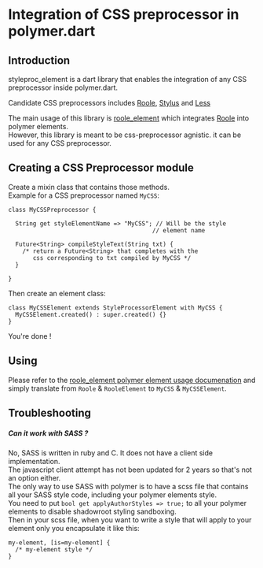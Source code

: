 # Integration of CSS preprocessor in polymer.dart

## Introduction

styleproc_element is a dart library that enables the integration of any CSS preprocessor inside polymer.dart.

Candidate CSS preprocessors includes [Roole](http://roole.org), [Stylus](http://learnboost.github.io/stylus/) and [Less](http://lesscss.org/)

The main usage of this library is [roole_element](http://pub.dartlang.org/packages/roole_element) which integrates [Roole](http://roole.org) into polymer elements.  
However, this library is meant to be css-preprocessor agnistic. it can be used for any CSS preprocessor.


## Creating a CSS Preprocessor module

Create a mixin class that contains those methods.  
Example for a CSS preprocessor named `MyCSS`:

	class MyCSSPreprocessor {
	
	  String get styleElementName => "MyCSS"; // Will be the style
	                                         // element name
	
	  Future<String> compileStyleText(String txt) {
	    /* return a Future<String> that completes with the
	       css corresponding to txt compiled by MyCSS */
	  }
	
	}

Then create an element class:

	class MyCSSElement extends StyleProcessorElement with MyCSS {
	  MyCSSElement.created() : super.created() {}
	}

You're done !


## Using

Please refer to the [roole_element polymer element usage documenation](https://github.com/SalomonBrys/dart-roole-element#using-roole-inside-polymer-elements)
and simply translate from `Roole` & `RooleElement` to `MyCSS` & `MyCSSElement`.


## Troubleshooting

##### Can it work with SASS ?

No, SASS is written in ruby and C. It does not have a client side implementation.  
The javascript client attempt has not been updated for 2 years so that's not an option either.  
The only way to use SASS with polymer is to have a scss file that contains all your SASS style code, including your polymer elements style.  
You need to put `bool get applyAuthorStyles => true;` to all your polymer elements to disable shadowroot styling sandboxing.  
Then in your scss file, when you want to write a style that will apply to your element only you encapsulate it like this:

	my-element, [is=my-element] {
	  /* my-element style */
	}
